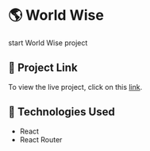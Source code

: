 # 🌎 World Wise

start World Wise project

## 🔗 Project Link

To view the live project, click on this [link](https://world-wise-opal.vercel.app/).

## 📄 Technologies Used

- React
- React Router
